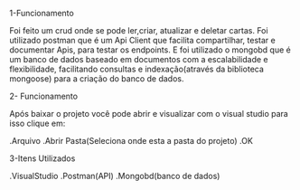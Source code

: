 1-Funcionamento

Foi feito um crud onde se pode ler,criar, atualizar e deletar cartas.
Foi utilizado postman que é um Api Client que facilita compartilhar, testar e documentar Apis, para testar os endpoints. 
E foi utilizado o mongobd que é um banco de dados baseado em documentos com a escalabilidade e flexibilidade, facilitando consultas e indexação(através da biblioteca mongoose) para a criação do banco de dados.

2- Funcionamento

Após baixar o projeto você pode abrir e visualizar com o visual studio para isso clique em:

.Arquivo
.Abrir Pasta(Seleciona onde esta a pasta do projeto)
.OK

3-Itens Utilizados

.VisualStudio
.Postman(API)
.Mongobd(banco de dados)





